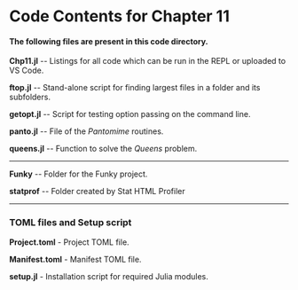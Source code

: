 # Code Contents for Chapter 11
#### The following files are present in this code directory.

**Chp11.jl** -- Listings for all code which can be run in the REPL or uploaded to VS Code.

**ftop.jl** -- Stand-alone script for finding largest files in a folder and its subfolders.

**getopt.jl** -- Script for testing option passing on the command line.

**panto.jl** -- File of the _Pantomime_ routines. 

**queens.jl** -- Function to solve the _Queens_ problem.

---

**Funky** -- Folder for the Funky project.

**statprof** -- Folder created by Stat HTML Profiler

---
### TOML files and Setup script

**Project.toml** - Project TOML file.

**Manifest.toml** - Manifest TOML file.

**setup.jl** - Installation script for required Julia modules.
